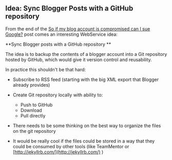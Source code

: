 ## Idea: Sync Blogger Posts with a GitHub repository

From the end of the [So if my blog account is compromised can I sue Google?](http://diniscruz.blogspot.co.uk/2012/10/so-if-my-blog-account-is-compromised.html) post comes an interesting WebService idea:

**Sync Blogger posts with a GitHub repository **  

The idea is to backup the contents of a blogger account into a Git repository hosted by GitHub, which would give it version control and reusability.

In practice this shouldn't be that hard:

  * Subscribe to RSS feed (starting with the big XML export that Blogger already provides)
  * Create Git repository locally with ability to:

    * Push to GitHub
    * Download 
    * Pull directly

  * There needs to be some thinking on the best way to organize the files on the git repository
  * It would be really cool if the files could be stored in a way that they could be consumed by other tools (like TeamMentor or [http://jekyllrb.com/](http://jekyllrb.com/) )

